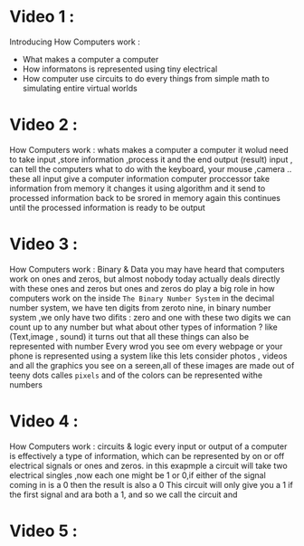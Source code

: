 
# Video 1 :

Introducing How Computers work :
- What makes a computer a computer
- How informatons is represented using tiny electrical 
- How computer use circuits to do every things from simple math to simulating entire virtual worlds

# Video 2 : 

How Computers work : whats makes a computer a computer
it wolud need to take input ,store information ,process it and the end output (result)
input ,  can tell the  computers what to do with the keyboard, your mouse ,camera ..
these all input give a  computer information computer proccessor take information from memory it changes it using algorithm
and it send to processed information back to be srored in memory again this continues until the processed information is ready to be output

# Video 3 :
How Computers work : Binary & Data 
you may have heard that computers work on ones and zeros, but almost nobody today actually deals directly with these ones and zeros
but ones and zeros do play a big role in how computers work on the inside
`The Binary Number System`
in the decimal number system, we have ten digits from zeroto nine, in binary number system ,we only have two difits : zero and one 
with these two digits we can count up to any number
but what about other types of information ? like (Text,image , sound) it turns out that all these things can also be represented with number
Every wrod you see om every  webpage or your phone is represented using a system like this
lets consider photos , videos and all the graphics you see on a sereen,all of these images are made out of teeny dots calles `pixels`
and of the colors can be represented withe numbers

# Video 4 :

How Computers work : circuits & logic 
every input or output of a computer is effectively a type of information, which can be represented by on or off electrical signals
or ones and zeros.
in this exapmple a circuit will take two electrical singles ,now each one might be 1 or 0,if either of the signal coming in is a 0 then the result is also a 0
This circuit will only give you a 1
if the first signal and ara both a 1, and so we call the circuit and

# Video 5 :









